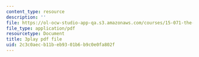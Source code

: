 ```yaml
---
content_type: resource
description: ''
file: https://ol-ocw-studio-app-qa.s3.amazonaws.com/courses/15-071-the-analytics-edge-spring-2017/2c3c0aecb11beb9301b6b9c0e0fa802f_4bsc1II5KK0.pdf
file_type: application/pdf
resourcetype: Document
title: 3play pdf file
uid: 2c3c0aec-b11b-eb93-01b6-b9c0e0fa802f
---
```

